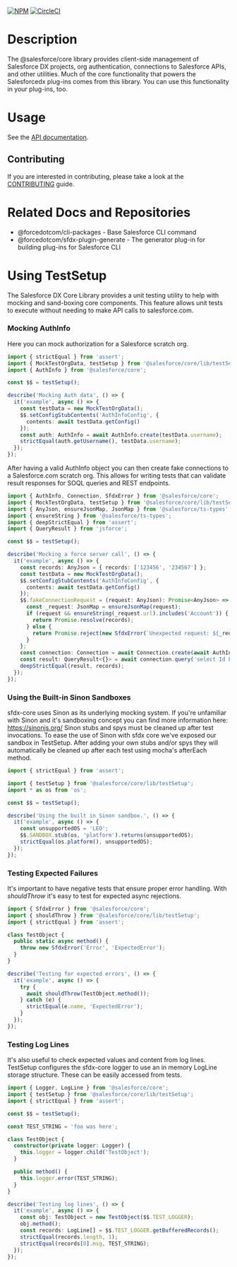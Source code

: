 [![NPM](https://img.shields.io/npm/v/@salesforce/core.svg)](https://www.npmjs.com/package/@salesforce/core)
[![CircleCI](https://circleci.com/gh/forcedotcom/sfdx-core.svg?style=svg&circle-token=2377ca31221869e9d13448313620486da80e595f)](https://circleci.com/gh/forcedotcom/sfdx-core)

# Description

The @salesforce/core library provides client-side management of Salesforce DX projects, org authentication, connections to Salesforce APIs, and other utilities. Much of the core functionality that powers the Salesforcedx plug-ins comes from this library. You can use this functionality in your plug-ins, too.

# Usage

See the [API documentation](https://forcedotcom.github.io/sfdx-core/).

## Contributing

If you are interested in contributing, please take a look at the [CONTRIBUTING](https://github.com/forcedotcom/sfdx-core/blob/develop/CONTRIBUTING.md) guide.

# Related Docs and Repositories

- @forcedotcom/cli-packages - Base Salesforce CLI command
- @forcedotcom/sfdx-plugin-generate - The generator plug-in for building plug-ins for Salesforce CLI

# Using TestSetup

The Salesforce DX Core Library provides a unit testing utility to help with mocking and sand-boxing core components. This feature allows unit tests to execute without needing to make API calls to salesforce.com.

### Mocking AuthInfo

Here you can mock authorization for a Salesforce scratch org.

```typescript
import { strictEqual } from 'assert';
import { MockTestOrgData, testSetup } from '@salesforce/core/lib/testSetup';
import { AuthInfo } from '@salesforce/core';

const $$ = testSetup();

describe('Mocking Auth data', () => {
  it('example', async () => {
    const testData = new MockTestOrgData();
    $$.setConfigStubContents('AuthInfoConfig', {
      contents: await testData.getConfig()
    });
    const auth: AuthInfo = await AuthInfo.create(testData.username);
    strictEqual(auth.getUsername(), testData.username);
  });
});
```

After having a valid AuthInfo object you can then create fake connections to a Salesforce.com scratch org. This allows for writing tests that can validate result responses for SOQL queries and REST endpoints.

```typescript
import { AuthInfo, Connection, SfdxError } from '@salesforce/core';
import { MockTestOrgData, testSetup } from '@salesforce/core/lib/testSetup';
import { AnyJson, ensureJsonMap, JsonMap } from '@salesforce/ts-types';
import { ensureString } from '@salesforce/ts-types';
import { deepStrictEqual } from 'assert';
import { QueryResult } from 'jsforce';

const $$ = testSetup();

describe('Mocking a force server call', () => {
  it('example', async () => {
    const records: AnyJson = { records: ['123456', '234567'] };
    const testData = new MockTestOrgData();
    $$.setConfigStubContents('AuthInfoConfig', {
      contents: await testData.getConfig()
    });
    $$.fakeConnectionRequest = (request: AnyJson): Promise<AnyJson> => {
      const _request: JsonMap = ensureJsonMap(request);
      if (request && ensureString(_request.url).includes('Account')) {
        return Promise.resolve(records);
      } else {
        return Promise.reject(new SfdxError(`Unexpected request: ${_request.url}`));
      }
    };
    const connection: Connection = await Connection.create(await AuthInfo.create(testData.username));
    const result: QueryResult<{}> = await connection.query('select Id From Account');
    deepStrictEqual(result, records);
  });
});
```

### Using the Built-in Sinon Sandboxes

sfdx-core uses Sinon as its underlying mocking system. If you're unfamiliar with Sinon and it's sandboxing concept you can find more information here:
https://sinonjs.org/
Sinon stubs and spys must be cleaned up after test invocations. To ease the use of Sinon with sfdx core we've exposed our sandbox in TestSetup. After adding your own stubs and/or spys they will automatically be cleaned up after each test using mocha's afterEach method.

```typescript
import { strictEqual } from 'assert';

import { testSetup } from '@salesforce/core/lib/testSetup';
import * as os from 'os';

const $$ = testSetup();

describe('Using the built in Sinon sandbox.', () => {
  it('example', async () => {
    const unsupportedOS = 'LEO';
    $$.SANDBOX.stub(os, 'platform').returns(unsupportedOS);
    strictEqual(os.platform(), unsupportedOS);
  });
});
```

### Testing Expected Failures

It's important to have negative tests that ensure proper error handling. With _shouldThrow_ it's easy to test for expected async rejections.

```typescript
import { SfdxError } from '@salesforce/core';
import { shouldThrow } from '@salesforce/core/lib/testSetup';
import { strictEqual } from 'assert';

class TestObject {
  public static async method() {
    throw new SfdxError('Error', 'ExpectedError');
  }
}

describe('Testing for expected errors', () => {
  it('example', async () => {
    try {
      await shouldThrow(TestObject.method());
    } catch (e) {
      strictEqual(e.name, 'ExpectedError');
    }
  });
});
```

### Testing Log Lines

It's also useful to check expected values and content from log lines. TestSetup configures the sfdx-core logger to use an in memory LogLine storage structure. These can be easily accessed from tests.

```typescript
import { Logger, LogLine } from '@salesforce/core';
import { testSetup } from '@salesforce/core/lib/testSetup';
import { strictEqual } from 'assert';

const $$ = testSetup();

const TEST_STRING = 'foo was here';

class TestObject {
  constructor(private logger: Logger) {
    this.logger = logger.child('TestObject');
  }

  public method() {
    this.logger.error(TEST_STRING);
  }
}

describe('Testing log lines', () => {
  it('example', async () => {
    const obj: TestObject = new TestObject($$.TEST_LOGGER);
    obj.method();
    const records: LogLine[] = $$.TEST_LOGGER.getBufferedRecords();
    strictEqual(records.length, 1);
    strictEqual(records[0].msg, TEST_STRING);
  });
});
```

